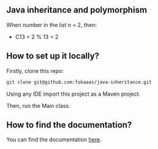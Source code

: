 ## Java inheritance and polymorphism

When number in the list n = 2, then:
- C13 = 2 % 13 = 2

## How to set up it locally?

Firstly, clone this repo:

```bash
git clone git@github.com:fokaaas/java-inheritance.git
```

Using any IDE import this project as a Maven project.

Then, run the Main class.

## How to find the documentation?

You can find the documentation [here](https://fokaaas.github.io/java-inheritance/).